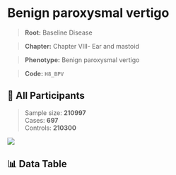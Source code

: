 # Benign paroxysmal vertigo

> **Root:** Baseline Disease  

> **Chapter:** Chapter VIII- Ear and mastoid  

> **Phenotype:** Benign paroxysmal vertigo  

> **Code:** `H8_BPV`

## 🧪 All Participants  
> Sample size: **210997**  
> Cases: **697**  
> Controls: **210300**
<img src="/Sensitive/Figures/ALL/Incidence/H8_BPV.png"/>

## 📊 Data Table
<CsvTableMRF src="/Sensitive/Data/ALL/Incidence/COX_H8_BPV.csv"/>


